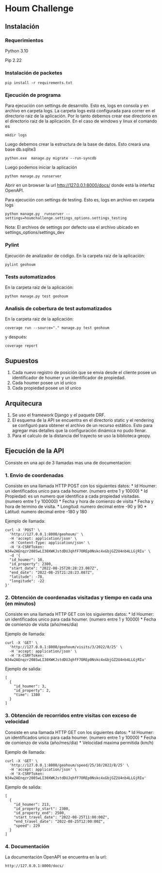 # Houm Challenge

## Instalación

### Requerimientos

Python 3.10

Pip 2.22

### Instalación de packetes

```
pip install -r requirements.txt
```

### Ejecución de programa



Para ejecución con settings de desarrollo. Esto es, logs en  consola y en archivo en carpeta logs. La carpeta logs está configurada para correr en el directorio raiz de la aplicación. Por lo tanto debemos crear ese directorio en el directorio raiz de la aplicación. En el caso de windows y linux el comando es

```
mkdir logs
```
Luego debemos crear la estructura de la base de datos. Esto creará una base db.sqlite3

```
python.exe  manage.py migrate --run-syncdb
```
Luego podemos iniciar la aplicación

```
python manage.py runserver
```

Abrir en un browser la url http://127.0.0.1:8000/docs/ donde está la interfaz OpenAPI.

Para ejecución con settings de testing. Esto es, logs en archivo en carpeta logs

```
python manage.py  runserver --settings=houmchallenge.settings_options.settings_testing
```

Nota: El archivos de settings por defecto usa el archivo ubicado en settings_options/settings_dev

### Pylint

Ejecución de analizador de código. En la carpeta raiz de la aplicación:

```
pylint geohoum
```

### Tests automatizados

En la carpeta raiz de la aplicación:

```
python manage.py test geohoum
```

### Analisis de cobertura de test automatizados

En la carpeta raiz de la aplicación:

```
coverage run --source="." manage.py test geohoum
```

y después:

```
coverage report
```

## Supuestos

1. Cada nuevo registro de posición que se envia desde el cliente posee un identificador de houmer y un identificador de propiedad.
2. Cada houmer posee un id unico
3. Cada propiedad posee un id unico


## Arquitecura

1. Se uso el framework Django y el paquete DRF. 
2. El esquema de la API se encuentra en el directorio static y el rendering se configuró para obtener el archivo de un recurso estático. Esto para agregar mas detalles que la configuración dinámica no pudo llenar.
3. Para el calculo de la distancia del trayecto se uso la biblioteca geopy.


## Ejecución de la API

Consiste en una api de 3 llamadas mas una de documentacion:

### 1. Envio de coordenadas

Consiste en una llamada HTTP POST con los siguientes datos:
    * Id Houmer: un identificados unico para cada houmer. (numero entre 1 y 10000)
    * Id Propiedad: es un numero que identifica a cada propiedad visitadas. (numero entre 1 y 100000)
    * Fecha y hora de comienzo de visita
    * Fecha y hora de termino de visita. 
    * Longitud: numero decimal entre -90 y 90
    * Latitud: numero decimal entre -180 y 180

Ejemplo de llamada:

```
curl -X 'POST' \
  'http://127.0.0.1:8000/geohoum/' \
  -H 'accept: application/json' \
  -H 'Content-Type: application/json' \
  -H 'X-CSRFToken: N34w2AEnqzr208SwLI30XWKJstdDUJqhfF7OREp0Nskc4xGbjGZ2U4nb4LLGjRIu' \
  -d '{
  "id_houmer": 10,
  "id_property": 2300,
  "start_date": "2022-08-25T20:28:23.087Z",
  "end_date": "2022-08-25T21:28:23.087Z",
  "latitude": -78,
  "longitude": -22
}'
```

### 2. Obtención de coordenadas visitadas y tiempo en cada una (en minutos)

Consiste en una llamada HTTP GET con los siguientes datos:
    * Id Houmer: un identificados unico para cada houmer. (numero entre 1 y 10000)
    * Fecha de comienzo de visita (año/mes/dia)


Ejemplo de llamada:

```
curl -X 'GET' \
  'http://127.0.0.1:8000/geohoum/visits/3/2022/8/25' \
  -H 'accept: application/json' \
  -H 'X-CSRFToken: N34w2AEnqzr208SwLI30XWKJstdDUJqhfF7OREp0Nskc4xGbjGZ2U4nb4LLGjRIu'
```

Ejemplo de salida:

```
[
  {
    "id_houmer": 3,
    "id_property": 2,
    "time": 1380
  }
]
```

### 3. Obtención de recorridos entre visitas con exceso de velocidad

Consiste en una llamada HTTP GET con los siguientes datos:
    * Id Houmer: un identificados unico para cada houmer. (numero entre 1 y 10000)
    * Fecha de comienzo de visita (año/mes/dia)
    * Velocidad maxima permitida (km/h)

Ejemplo de llamada:

```
curl -X 'GET' \
  'http://127.0.0.1:8000/geohoum/speed/25/10/2022/8/25' \
  -H 'accept: application/json' \
  -H 'X-CSRFToken: N34w2AEnqzr208SwLI30XWKJstdDUJqhfF7OREp0Nskc4xGbjGZ2U4nb4LLGjRIu'
```

Ejemplo de salida:

```
[
  {
    "id_houmer": 213,
    "id_property_start": 2300,
    "id_property_end": 2500,
    "start_travel_date": "2022-08-25T11:00:00Z",
    "end_travel_date": "2022-08-25T12:00:00Z",
    "speed": 229
  }
]
```

### 4. Documentación

La documentación OpenAPI se encuentra en la url:

```
http://127.0.0.1:8000/docs/
```








